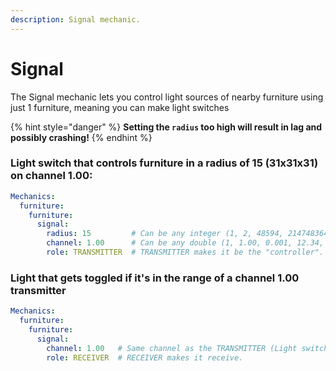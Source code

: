 ```yaml
---
description: Signal mechanic.
---
```


# Signal

The Signal mechanic lets you control light sources of nearby furniture using just 1 furniture, meaning you can make light switches

{% hint style="danger" %}
**Setting the `radius` too high will result in lag and possibly crashing!**
{% endhint %}


### Light switch that controls furniture in a radius of 15 (31x31x31) on channel 1.00:

```yaml
Mechanics:
  furniture:
    furniture:
      signal:
        radius: 15         # Can be any integer (1, 2, 48594, 2147483647) DON'T MAKE THIS VALUE HIGH.
        channel: 1.00      # Can be any double (1, 1.00, 0.001, 12.34, 3.657).
        role: TRANSMITTER  # TRANSMITTER makes it be the "controller".
```

### Light that gets toggled if it's in the range of a channel 1.00 transmitter

```yaml
Mechanics:
  furniture:
    furniture:
      signal:
        channel: 1.00   # Same channel as the TRANSMITTER (Light switch) above.
        role: RECEIVER  # RECEIVER makes it receive.
```